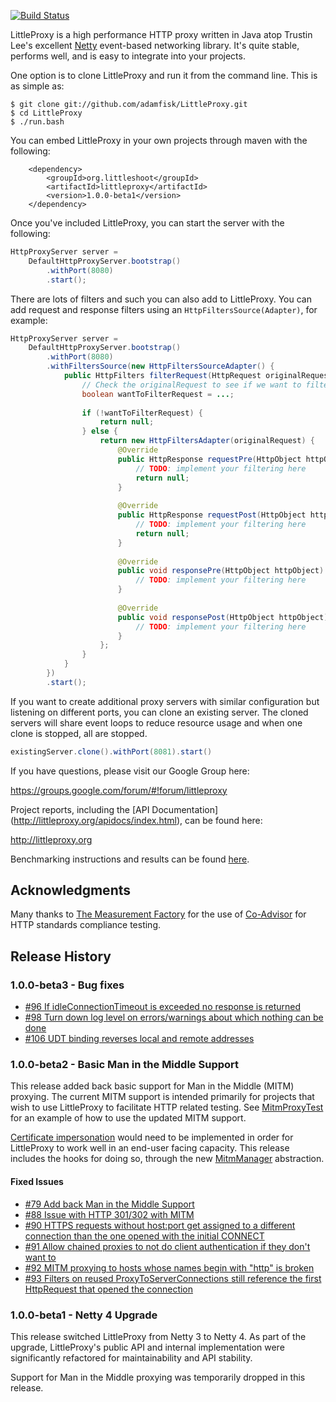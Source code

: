 [![Build Status](https://travis-ci.org/adamfisk/LittleProxy.png?branch=master)](https://travis-ci.org/adamfisk/LittleProxy)

LittleProxy is a high performance HTTP proxy written in Java atop Trustin Lee's excellent [Netty](netty.io) event-based networking library. It's quite stable, performs well, and is easy to integrate into your projects. 

One option is to clone LittleProxy and run it from the command line. This is as simple as:

```
$ git clone git://github.com/adamfisk/LittleProxy.git
$ cd LittleProxy
$ ./run.bash
```

You can embed LittleProxy in your own projects through maven with the following:

```
    <dependency>
        <groupId>org.littleshoot</groupId>
        <artifactId>littleproxy</artifactId>
        <version>1.0.0-beta1</version>
    </dependency>
```

Once you've included LittleProxy, you can start the server with the following:

```java
HttpProxyServer server =
    DefaultHttpProxyServer.bootstrap()
        .withPort(8080)
        .start();
```

There are lots of filters and such you can also add to LittleProxy. You can add
request and response filters using an `HttpFiltersSource(Adapter)`, for example:

```java
HttpProxyServer server =
    DefaultHttpProxyServer.bootstrap()
        .withPort(8080)
        .withFiltersSource(new HttpFiltersSourceAdapter() {
            public HttpFilters filterRequest(HttpRequest originalRequest) {
                // Check the originalRequest to see if we want to filter it
                boolean wantToFilterRequest = ...;
                
                if (!wantToFilterRequest) {
                    return null;
                } else {
                    return new HttpFiltersAdapter(originalRequest) {
                        @Override
                        public HttpResponse requestPre(HttpObject httpObject) {
                            // TODO: implement your filtering here
                            return null;
                        }
                    
                        @Override
                        public HttpResponse requestPost(HttpObject httpObject) {
                            // TODO: implement your filtering here
                            return null;
                        }
                    
                        @Override
                        public void responsePre(HttpObject httpObject) {
                            // TODO: implement your filtering here
                        }
                    
                        @Override
                        public void responsePost(HttpObject httpObject) {
                            // TODO: implement your filtering here
                        }   
                    };
                }
            }
        })
        .start();
```                

If you want to create additional proxy servers with similar configuration but
listening on different ports, you can clone an existing server.  The cloned
servers will share event loops to reduce resource usage and when one clone is
stopped, all are stopped.

```java
existingServer.clone().withPort(8081).start()
```

If you have questions, please visit our Google Group here:

https://groups.google.com/forum/#!forum/littleproxy

Project reports, including the [API Documentation]
(http://littleproxy.org/apidocs/index.html), can be found here:

http://littleproxy.org

Benchmarking instructions and results can be found [here](performance).

Acknowledgments
---------------

Many thanks to [The Measurement Factory](http://www.measurement-factory.com/) for the
use of [Co-Advisor](http://coad.measurement-factory.com/) for HTTP standards
compliance testing. 

Release History
---------------

### 1.0.0-beta3 - Bug fixes

- [#96 If idleConnectionTimeout is exceeded no response is returned](https://github.com/adamfisk/LittleProxy/issues/96)
- [#98 Turn down log level on errors/warnings about which nothing can be done](https://github.com/adamfisk/LittleProxy/issues/98)
- [#106 UDT binding reverses local and remote addresses](https://github.com/adamfisk/LittleProxy/issues/106)


### 1.0.0-beta2 - Basic Man in the Middle Support

This release added back basic support for Man in the Middle (MITM) proxying.
The current MITM support is intended primarily for projects that wish to use
LittleProxy to facilitate HTTP related testing.  See
[MitmProxyTest](src/test/java/org/littleshoot/proxy/MitmProxyTest.java) for an
example of how to use the updated MITM support.
 
[Certificate impersonation](https://github.com/adamfisk/LittleProxy/issues/85)
would need to be implemented in order for LittleProxy to work well in an
end-user facing capacity.  This release includes the hooks for doing so, through
the new [MitmManager](src/main/java/org/littleshoot/proxy/MitmManager.java)
abstraction.

#### Fixed Issues

- [#79 Add back Man in the Middle Support](https://github.com/adamfisk/LittleProxy/issues/79)
- [#88 Issue with HTTP 301/302 with MITM](https://github.com/adamfisk/LittleProxy/issues/88)
- [#90 HTTPS requests without host:port get assigned to a different connection than the one opened with the initial CONNECT](https://github.com/adamfisk/LittleProxy/issues/90)
- [#91 Allow chained proxies to not do client authentication if they don't want to](https://github.com/adamfisk/LittleProxy/issues/91)
- [#92 MITM proxying to hosts whose names begin with "http" is broken](https://github.com/adamfisk/LittleProxy/issues/92)
- [#93 Filters on reused ProxyToServerConnections still reference the first HttpRequest that opened the connection](https://github.com/adamfisk/LittleProxy/issues/93)


### 1.0.0-beta1 - Netty 4 Upgrade

This release switched LittleProxy from Netty 3 to Netty 4.  As part of the
upgrade, LittleProxy's public API and internal implementation were significantly
refactored for maintainability and API stability.

Support for Man in the Middle proxying was temporarily dropped in this release.